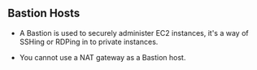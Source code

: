 ## Bastion Hosts

- A Bastion is used to securely administer EC2 instances, it's a way of SSHing or RDPing in to private instances.

- You cannot use a NAT gateway as a Bastion host.
